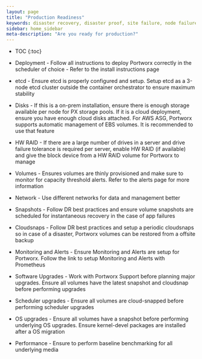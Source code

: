 ```yaml
---
layout: page
title: "Production Readiness"
keywords: disaster recovery, disaster proof, site failure, node failure, power failure
sidebar: home_sidebar
meta-description: "Are you ready for production?"
---
```


* TOC
{:toc}

* Deployment - Follow all instructions to deploy Portworx correctly in the scheduler of choice - Refer to the install instructions page

* etcd - Ensure etcd is properly configured and setup. Setup etcd as a 3-node etcd cluster outside the container orchestrator to ensure maximum stability

* Disks - If this is a on-prem installation, ensure there is enough storage available per node for PX storage pools. If it is a cloud deployment, ensure you have enough cloud disks attached. For AWS ASG, Portworx supports automatic management of EBS volumes. It is recommended to use that feature

* HW RAID - If there are a large number of drives in a server and drive failure tolerance is required per server, enable HW RAID (if available) and give the block device from a HW RAID volume for Portworx to manage

* Volumes - Ensures volumes are thinly provisioned and make sure to monitor for capacity threshold alerts. Refer to the alerts page for more information

* Network - Use different networks for data and management better 

* Snapshots - Follow DR best practices and ensure volume snapshots are scheduled for instantaneous recovery in the case of app failures

* Cloudsnaps - Follow DR best practices and setup a periodic cloudsnaps so in case of a disaster, Portworx volumes can be restored from a offsite backup

* Monitoring and Alerts - Ensure Monitoring and Alerts are setup for Portworx. Follow the link to setup Monitoring and Alerts with Prometheus

* Software Upgrades - Work with Portworx Support before planning major upgrades. Ensure all volumes have the latest snapshot and cloudsnap before performing upgrades

* Scheduler upgrades - Ensure all volumes are cloud-snapped before performing scheduler upgrades

* OS upgrades - Ensure all volumes have a snapshot before performing underlying OS upgrades. Ensure kernel-devel packages are installed after a OS migration

* Performance - Ensure to perform baseline benchmarking for all underlying media

